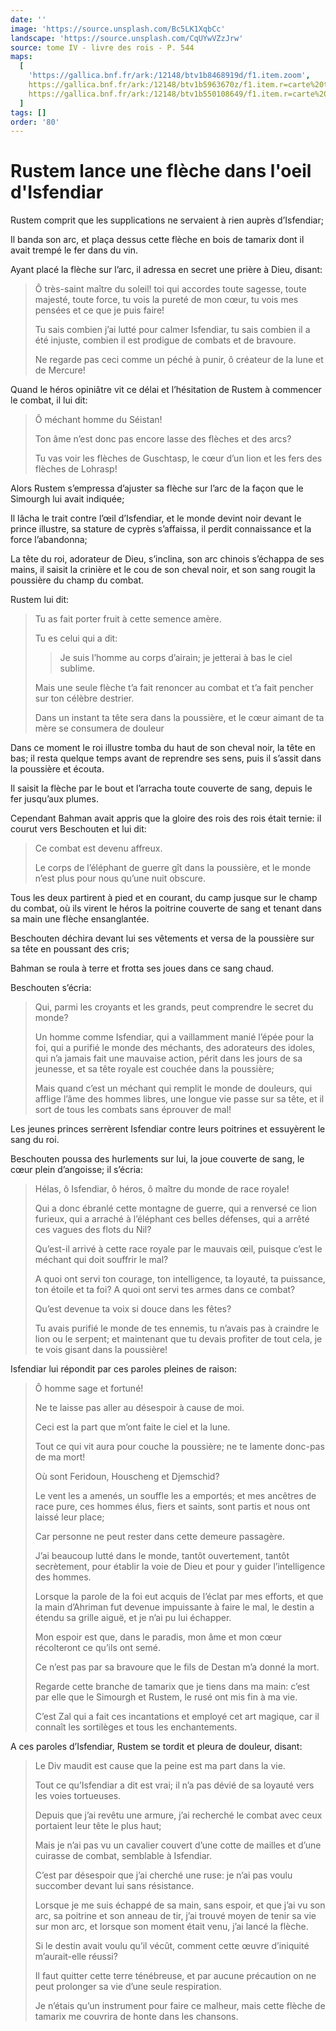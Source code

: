 ```yaml
---
date: ''
image: 'https://source.unsplash.com/Bc5LK1XqbCc'
landscape: 'https://source.unsplash.com/CqUYwVZzJrw'
source: tome IV - livre des rois - P. 544
maps:
  [
    'https://gallica.bnf.fr/ark:/12148/btv1b8468919d/f1.item.zoom',
    https://gallica.bnf.fr/ark:/12148/btv1b5963670z/f1.item.r=carte%20touran.zoom,
    https://gallica.bnf.fr/ark:/12148/btv1b550108649/f1.item.r=carte%20touran.zoom,
  ]
tags: []
order: '80'
---
```


# Rustem lance une flèche dans l'oeil d'Isfendiar

Rustem comprit que les supplications ne servaient à rien auprès d’Isfendiar;

Il banda son arc, et plaça dessus cette flèche en bois de tamarix dont il avait trempé le fer dans du vin.

Ayant placé la flèche sur l’arc, il adressa en secret une prière à Dieu, disant:

> Ô très-saint maître du soleil! toi qui accordes toute sagesse, toute majesté, toute force, tu vois la pureté de mon cœur, tu vois mes pensées et ce que je puis faire!
>
> Tu sais combien j’ai lutté pour calmer Isfendiar, tu sais combien il a été injuste, combien il est prodigue de combats et de bravoure.
>
> Ne regarde pas ceci comme un péché à punir, ô créateur de la lune et de Mercure!

Quand le héros opiniâtre vit ce délai et l’hésitation de Rustem à commencer le combat, il lui dit:

> Ô méchant homme du Séistan!
>
> Ton âme n’est donc pas encore lasse des flèches et des arcs?
>
> Tu vas voir les flèches de Guschtasp, le cœur d’un lion et les fers des flèches de Lohrasp!

Alors Rustem s’empressa d’ajuster sa flèche sur l’arc de la façon que le Simourgh lui avait indiquée;

Il lâcha le trait contre l’œil d’Isfendiar, et le monde devint noir devant le prince illustre, sa stature de cyprès s’affaissa, il perdit connaissance et la force l’abandonna;

La tête du roi, adorateur de Dieu, s’inclina, son arc chinois s’échappa de ses mains, il saisit la crinière et le cou de son cheval noir, et son sang rougit la poussière du champ du combat.

Rustem lui dit:

> Tu as fait porter fruit à cette semence amère.
>
> Tu es celui qui a dit:
>
> > Je suis l’homme au corps d’airain; je jetterai à bas le ciel sublime.
>
> Mais une seule flèche t’a fait renoncer au combat et t’a fait pencher sur ton célèbre destrier.
>
> Dans un instant ta tête sera dans la poussière, et le cœur aimant de ta mère se consumera de douleur

Dans ce moment le roi illustre tomba du haut de son cheval noir, la tête en bas; il resta quelque temps avant de reprendre ses sens, puis il s’assit dans la poussière et écouta.

Il saisit la flèche par le bout et l’arracha toute couverte de sang, depuis le fer jusqu’aux plumes.

Cependant Bahman avait appris que la gloire des rois des rois était ternie: il courut vers Beschouten et lui dit:

> Ce combat est devenu affreux.
>
> Le corps de l’éléphant de guerre gît dans la poussière, et le monde n’est plus pour nous qu’une nuit obscure.

Tous les deux partirent à pied et en courant, du camp jusque sur le champ du combat, où ils virent le héros la poitrine couverte de sang et tenant dans sa main une flèche ensanglantée.

Beschouten déchira devant lui ses vêtements et versa de la poussière sur sa tête en poussant des cris;

Bahman se roula à terre et frotta ses joues dans ce sang chaud.

Beschouten s’écria:

> Qui, parmi les croyants et les grands, peut comprendre le secret du monde?
>
> Un homme comme Isfendiar, qui a vaillamment manié l’épée pour la foi, qui a purifié le monde des méchants, des adorateurs des idoles, qui n’a jamais fait une mauvaise action, périt dans les jours de sa jeunesse, et sa tête royale est couchée dans la poussière;
>
> Mais quand c’est un méchant qui remplit le monde de douleurs, qui afflige l’âme des hommes libres, une longue vie passe sur sa tête, et il sort de tous les combats sans éprouver de mal!

Les jeunes princes serrèrent Isfendiar contre leurs poitrines et essuyèrent le sang du roi.

Beschouten poussa des hurlements sur lui, la joue couverte de sang, le cœur plein d’angoisse; il s’écria:

> Hélas, ô Isfendiar, ô héros, ô maître du monde de race royale!
>
> Qui a donc ébranlé cette montagne de guerre, qui a renversé ce lion furieux, qui a arraché à l’éléphant ces belles défenses, qui a arrêté ces vagues des flots du Nil?
>
> Qu’est-il arrivé à cette race royale par le mauvais œil, puisque c’est le méchant qui doit souffrir le mal?
>
> A quoi ont servi ton courage, ton intelligence, ta loyauté, ta puissance, ton étoile et ta foi? A quoi ont servi tes armes dans ce combat?
>
> Qu’est devenue ta voix si douce dans les fêtes?
>
> Tu avais purifié le monde de tes ennemis, tu n’avais pas à craindre le lion ou le serpent; et maintenant que tu devais profiter de tout cela, je te vois gisant dans la poussière!

Isfendiar lui répondit par ces paroles pleines de raison:

> Ô homme sage et fortuné!
>
> Ne te laisse pas aller au désespoir à cause de moi.
>
> Ceci est la part que m’ont faite le ciel et la lune.
>
> Tout ce qui vit aura pour couche la poussière; ne te lamente donc-pas de ma mort!
>
> Où sont Feridoun, Houscheng et Djemschid?
>
> Le vent les a amenés, un souffle les a emportés; et mes ancêtres de race pure, ces hommes élus, fiers et saints, sont partis et nous ont laissé leur place;
>
> Car personne ne peut rester dans cette demeure passagère.
>
> J’ai beaucoup lutté dans le monde, tantôt ouvertement, tantôt secrètement, pour établir la voie de Dieu et pour y guider l’intelligence des hommes.
>
> Lorsque la parole de la foi eut acquis de l’éclat par mes efforts, et que la main d’Ahriman fut devenue impuissante à faire le mal, le destin a étendu sa grille aiguë, et je n’ai pu lui échapper.
>
> Mon espoir est que, dans le paradis, mon âme et mon cœur récolteront ce qu’ils ont semé.
>
> Ce n’est pas par sa bravoure que le fils de Destan m’a donné la mort.
>
> Regarde cette branche de tamarix que je tiens dans ma main: c’est par elle que le Simourgh et Rustem, le rusé ont mis fin à ma vie.
>
> C’est Zal qui a fait ces incantations et employé cet art magique, car il connaît les sortilèges et tous les enchantements.

A ces paroles d’Isfendiar, Rustem se tordit et pleura de douleur, disant:

> Le Div maudit est cause que la peine est ma part dans la vie.
>
> Tout ce qu’Isfendiar a dit est vrai; il n’a pas dévié de sa loyauté vers les voies tortueuses.
>
> Depuis que j’ai revêtu une armure, j’ai recherché le combat avec ceux portaient leur tête le plus haut;
>
> Mais je n’ai pas vu un cavalier couvert d’une cotte de mailles et d’une cuirasse de combat, semblable à Isfendiar.
>
> C’est par désespoir que j’ai cherché une ruse: je n’ai pas voulu succomber devant lui sans résistance.
>
> Lorsque je me suis échappé de sa main, sans espoir, et que j’ai vu son arc, sa poitrine et son anneau de tir, j’ai trouvé moyen de tenir sa vie sur mon arc, et lorsque son moment était venu, j’ai lancé la flèche.
>
> Si le destin avait voulu qu’il vécût, comment cette œuvre d’iniquité m’aurait-elle réussi?
>
> Il faut quitter cette terre ténébreuse, et par aucune précaution on ne peut prolonger sa vie d’une seule respiration.
>
> Je n’étais qu’un instrument pour faire ce malheur, mais cette flèche de tamarix me couvrira de honte dans les chansons.
